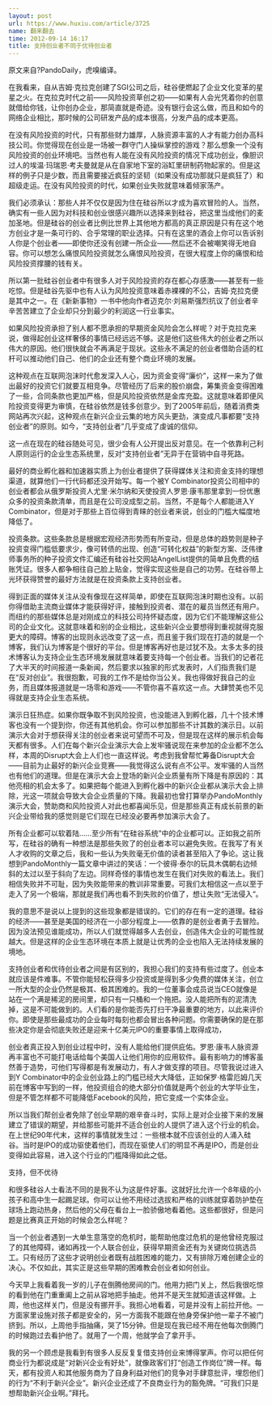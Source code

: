 ```yaml
---
layout: post
url: https://www.huxiu.com/article/3725
name: 翻来翻去
time: 2012-09-14 16:17
title: 支持创业者不同于优待创业者
---
```

原文来自?PandoDaily，虎嗅编译。

在我看来，自从吉姆·克拉克创建了SGI公司之后，硅谷便燃起了企业文化变革的星星之火。在克拉克时代之前——风险投资草创之初——如果有人会光凭着你的创意就借给你钱，让你创办企业，那简直就是奇迹。没有银行会这么做，而且和如今的网络企业相比，那时候的公司研发产品的成本很高，分发产品的成本更高。

在没有风险投资的时代，只有那些财力雄厚，人脉资源丰富的人才有能力创办高科技公司。你觉得现在创业是一场被一群守门人操纵掌控的游戏？那么想象一个没有风险投资的创业环境吧。当然也有人能在没有风险投资的情况下成功创业，像胆识过人的埃温·玛瑞恩·考夫曼就是从在自家地下室的浴缸里研制药物起家的。但是这样的例子只是少数，而且需要接近疯狂的坚韧（如果没有成功那就只是疯狂了）和超级走运。在没有风险投资的时代，如果创业失败就意味着倾家荡产。

我们必须承认：那些人并不仅仅是因为住在硅谷所以才成为喜欢冒险的人。当然，确实有一些人因为对科技和创业很感兴趣所以选择来到硅谷，把这里当成他们的麦加圣地。但是硅谷的创业者比例比世界上其他地方都高的真正原因是只有在这个地方创业才是一条可行的、合乎常理的职业选择。只有在这里的酒会上你可以告诉别人你是个创业者——即使你还没有创建一所企业——然后还不会被嘲笑得无地自容。你可以想怎么痛恨风险投资就怎么痛恨风险投资，在很大程度上你的痛恨和给风险投资撑腰的钱有关。

所以第一批硅谷创业者中有很多人对于风险投资的存在都心存感激——甚至有一些吃惊。但是硅谷先驱中也有人认为风险投资意味着赤裸裸的不公，吉姆·克拉克便是其中之一。在《新新事物》一书中他向作者迈克尔·刘易斯强烈抗议了创业者辛辛苦苦建立了企业却只分到最少的利润这一行业事实。

如果风险投资承担了别人都不愿承担的早期资金风险会怎么样呢？对于克拉克来说，做得起创业这样奢侈的事情已经远远不够。这是他们这些伟大的创业者之所以伟大的原因。他们很快就会不再满足于现状。这些永不满足的创业者借助合适的杠杆可以推动他们自己、他们的企业还有整个商业环境的发展。

这种观点在互联网泡沫时代愈发深入人心，因为资金变得“廉价”，这样一来为了做出最好的投资它们就要互相竞争。尽管经历了后来的股价崩盘，筹集资金变得困难了一些，合同条款也更加严格，但是风险投资依然是金库充盈。这就意味着即便风险投资变得更为审慎，在硅谷依然是钱多创意少。到了2005年前后，随着消费类网站再次兴起，这种观点在新兴企业云集的地方风头更劲，演变成凡事都要“支持创业者”的原则。如今，“支持创业者”几乎变成了虔诚的信仰。

这一点在现在的硅谷随处可见，很少会有人公开提出反对意见。在一个依靠利己利人原则运行的企业生态系统里，反对“支持创业者”无异于在营销中自寻死路。

最好的商业孵化器和加速器实质上为创业者提供了获得媒体关注和资金支持的理想渠道，就算他们一行代码都还没开始写。每一个被Y Combinator投资公司相中的创业者都会从俄罗斯投资人尤里·米尔纳和天使投资人罗恩·康韦那里拿到一份优惠众多的投资条款清单，而且是在公司没成型之前。当然，不是每个人都能进入Y Combinator，但是对于那些上百位得到青睐的创业者来说，创业的门槛大幅度地降低了。

投资条款。这些条款总是根据宏观经济形势而有所变动，但是总体的趋势则是种子投资变得门槛低要求少，像可转债的出现、创造“可转化权益”的新型方案、泛伟律师事务所的种子投资文件汇编还有硅谷社交网站AngelList提供的简单且免费的结账凭证。很多人都争相往自己脸上贴金，觉得实现这些是自己的功劳。在硅谷带上光环获得赞誉的最好方法就是在投资条款上支持创业者。

得到正面的媒体关注从没有像现在这样简单，即使在互联网泡沫时期也没有。以前你得借助主流商业媒体才能获得好评，接触到投资者、潜在的雇员当然还有用户。而纽约的那些媒体总是对刚成立的科技公司持怀疑态度，因为它们不能理解这些公司的企业文化。这就意味着和别的企业相比，这些新兴企业要想得到重视就得克服更大的障碍。博客的出现则永远改变了这一点，而且鉴于我们现在打造的就是一个博客，我们认为博客是个很好的平台。但是博客再好也是过犹不及。太多太多的技术博客认为支持企业生态环境发展就意味着要支持每一个创业者。当我们的记者花了大半天的时间报道一条新闻，然后要求以独家的形式发表时，人们指责我们是在“反对创业”。我很抱歉，可我的工作不是给你当公关。我也得做好我自己的业务，而且媒体报道就是一场零和游戏——不管你喜不喜欢这一点。大肆赞美也不见得就是支持企业生态系统。

演示日狂热症。如果你既争取不到风险投资，也没能进入到孵化器，几十个技术博客也没有一个提到你，你还有其他机会。你可以参加那些不计其数的演示日。以前演示大会对于想获得关注的创业者来说可望而不可及，但是现在这样的展示机会每天都有很多。人们在每个新兴企业演示大会上发牢骚说现在来参加的企业都不怎么样，本周的Disrupt大会上人们也一直这样说。考虑到我曾帮忙筹备Disrupt大会——目前为止最好的新兴企业竞赛——我觉得这么说有点不公平。发牢骚的人当然也有他们的道理。但是在演示大会上登场的新兴企业质量有所下降是有原因的：其他亮相的机会太多了。如果把每个能进入到孵化器中的新兴企业都从演示大会上排除，光这一项就会导致大会企业质量的下降。我最初也曾打算举办PandoMonthly演示大会，赞助商和风险投资人对此也都喜闻乐见，但是那些真正有成长前景的新兴企业带给我的感觉则是它们现在已经没必要再参加演示大会了。

所有企业都可以软着陆……至少所有“在硅谷系统”中的企业都可以。正如我之前所写，在硅谷的确有一种想法是那些失败了的创业者本可以避免失败。在我写了有关人才收购的文章之后，我和一些认为失败毫无价值的读者甚至陷入了争论。这让我想到PandoMonthly一篇文章中讲过的笑话：一个彼得·泰尔的玩具木偶朝右边倾斜的太过以至于斜向了左边。同样奇怪的事情也发生在我们对失败的看法上。我们相信失败并不可耻，因为失败能带来的教训非常重要。可我们太相信这一点以至于走入了另一个极端，那就是我们再也看不到失败的价值了，想让失败“无法侵入“。

我的意思不是说以上提到的这些现象都是错误的。它们的存在有一定的道理。硅谷的经济——甚至是美国的经济在一小部分程度上——依靠的是创业者勇于去冒险。因为没法预见谁能成功，所以人们就觉得越多人去创业，创造伟大企业的可能性就越大。但是这样的企业生态环境在本质上就是让优秀的企业也陷入无法持续发展的境地。

支持创业者和优待创业者之间是有区别的，我担心我们的支持有些过度了。创业本就应该是件难事。不管你能轻松获得多少投资或是得到多少免费的媒体关注，创立一所大型的企业仍然是极其、极其困难的。我的一位董事会成员说当CEO就像是站在一个满是稀泥的房间里，却只有一只桶和一个拖把。没人能把所有的泥清洗掉，这是不可能做到的。人们看的是你能否先打扫干净最重要的地方，以此来评价你。即使是那些最成功的企业每时每刻也都会冒出各种问题。你需要确保的是在那些决定你是会彻底失败还是迎来十亿美元IPO的重要事情上取得成功，

创业者真正投入到创业过程中时，没有人能给他们提供庇佑。罗恩·康韦人脉资源再丰富也不可能打电话给每个美国人让他们用你的应用软件。最有影响力的博客虽然善于造势，可他们写得都是有发展动力，有人才做支撑的项目。尽管我说过进入到Y Combinator中的企业创业路上的门槛已经大大降低，正如保罗·格雷厄姆几天前在博客中写到的一样，他投资组合的绝大部分价值就是两个创业的大学毕业生，但是不管怎样都不可能降低Facebook的风险，把它变成一个实体企业。

所以当我们帮创业者免除了创业早期的艰辛奋斗时，实际上是对企业接下来的发展建立了错误的期望，并给那些可能并不适合创业的人提供了进入这个行业的机会。在上世纪90年代末，这样的事情就发生过：一些根本就不应该创业的人涌入硅谷。当时是IPO的成功驱使着他们，而现在驱使人们的明显不再是IPO，而是创业变得如此容易，进入这个行业的门槛降得如此之低。

支持，但不优待

和很多硅谷人士看法不同的是我不认为这是件好事。这就好比允许一个8年级的小孩子和高中生一起踢足球。你可以让他不用经过选拔和严格的训练就穿着防护垫在球场上跑动热身，然后他的父母在看台上一脸骄傲地看着他。这些都很好，但是问题是比赛真正开始的时候会怎么样呢？

当一个创业者遇到一大单生意落空的危机时，能帮助他度过危机的是他曾经克服过了的其他障碍，诸如再找一个人联合创业，获得早期资金还有为关键岗位挑选员工。只有经历了这些才说明创业者既有战胜困难的能力，又有排除万难创建企业的决心。不仅如此，其实正是这些早期的困难教会创业者如何创业。

今天早上我看着我一岁的儿子在倒腾他房间的门。他用力把门关上，然后我很吃惊的看到他在门重重阖上之前从容地把手抽走。他并不是天生就知道该这样做。上周，他也这样关门，但是没有挪开手。我担心地看着，可是并没有上前拉开他。一方面家里设施对孩子都是安全的，另一方面我不能跟在他身旁保护他一辈子不被门挤到。所以，上周他手指抽痛，哭了15分钟。但是现在我已经不用在他每次倒腾门的时候跑过去看护他了。就用了一个周，他就学会了拿开手。

我的另一个顾虑是我看到有很多人反反复复借支持创业来博得掌声。你可以把任何商业行为都说成是“对新兴企业有好处”，就像政客们打“创造工作岗位”牌一样。每天，都有投资人和其他服务商为了自身利益对他们的竞争对手肆意批评，埋怨他们的行为“不利于新兴企业”。新兴企业还成了不良商业行为的豁免牌。“可我们只是想帮助新兴企业啊。”拜托。

